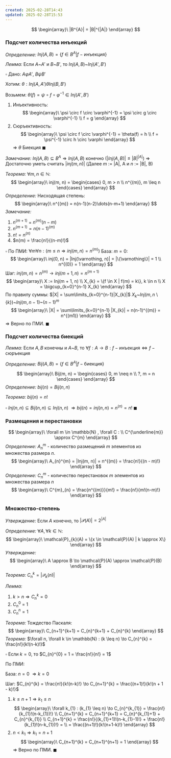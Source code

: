 ```yaml
---
created: 2025-02-28T14:43
updated: 2025-02-28T15:53
---
```

$$
\begin{array}\
|B^{A}| = |B|^{|A|}
\end{array}
$$
### Подсчет количества инъекций

*Определение:* $Inj(A,B) = \{f \in B^{A} | f - \text{инъекция}\}$

*Лемма:* Если $A$~$A'$ и $B$~$B'$, то $Inj(A,B)$~$Inj(A',B')$

$\square$ Дано: $A \varphi A'$, $B \psi B'$ 

Хотим: $\theta : Inj(A, A') \theta Inj(B, B')$

Возьмем: $\theta(f) = \psi \circ f \circ \varphi^{-1} \in Inj(A',B')$
1. Инъективность:
$$
\begin{array}\
\psi \circ f \circ \varphi^{-1} = \psi \circ g \circ \varphi^{-1} \\
f = g
\end{array}
$$
2. Сюръективность:
$$
\begin{array}\
\psi \circ f \circ \varphi^{-1} = \theta(f) = h \\
f = \psi^{-1} \circ h \circ \varphi
\end{array}
$$
$\Rightarrow$ $\theta$ Биекция $\blacksquare$

*Замечание:* $Inj(A, B) \subseteq B^{A} \Rightarrow Inj(A, B)$ конечно ($|Inj(A,B)| \leq |B|^{|A|}$)
$\Rightarrow$ Достаточно уметь считать $|inj(m, n)|$ (Далее $m$ := |A|, A и $n$ := |B|, B)

*Теорема:* $\forall m, n \in \mathbb{N}:$
$$
\begin{array}\
inj(m, n) = \begin{cases}
0, m > n \\
n^{(m)}, m \leq n
\end{cases}
\end{array}
$$
*Определение:* Нисходящая степень:
$$
\begin{array}\
n^{(m)} = n(n-1)(n-2)\dots(n-m+1)
\end{array}
$$
*Замечание:* 
1. $n^{(m+1)}$ = $n^{(m)}(n-m)$
2. $n^{(m+1)}=n(n-1)^{(m)}$
3. $n! = n^{(n)}$
4. $n(m) = \frac{n!}{(n-m)!}$

$\square$ По ПМИ: $\forall m \forall n : (m \leq n \Rightarrow inj(m, n) = n^{(m)})$
База: $m = 0$:
$$
\begin{array}\
inj(0, n) = |Inj(\varnothing, n)| = |\{\varnothing\}| = 1 \\
n^{(0)} = 1
\end{array}
$$
Шаг: $inj(m, n) = n^{(m)} \to inj(m+1, n) = n^{(m+1)}$
$$
\begin{array}\
X := Inj(m + 1, n) \\
X_{k} = \{f \in X | f(m) = k\}, k \in n \\
X = \bigcup_{k=0}^{n-1} X_{k}
\end{array}
$$
По правилу суммы: $|X| = \sum\limits_{k=0}^{n-1}|X_{k}|$
$X_{k}$~$Inj(m, n$ \ $\{k\})$~$Inj(m, n-1)$~$(n-1)^{m}$
$$
\begin{array}\
|X| = \sum\limits_{k=0}^{n-1} |X_{k}| = n(n-1)^{(m)} = n^{(m1)}
\end{array}
$$
$\Rightarrow$ Верно по ПМИ. $\blacksquare$

### Подсчет количества биекций

*Лемма:* Если $A, B$ конечны и $A$~$B$, то $\forall f : A \to B : f - \text{инъекция} \Leftrightarrow f - \text{сюръекция}$ 

*Определение:* $Bij(A,B) = \{f \in B^{A}| f - \text{биекция}\}$

$$
\begin{array}\
Bij(m, n) = \begin{cases}
0, m \neq n \\
?, m = n
\end{cases}
\end{array}
$$
*Определение:* $bij(n) = Bij(n, n)$

*Теорема:* $bij(n) = n!$

$\square$ $Inj(n, n) \subseteq Bij(n, n) \subseteq Inj(n, n)$
$\Rightarrow bij(n) = inj(n, n) = n^{(n)} = n!\;\blacksquare$

### Размещения и перестановки

$$
\begin{array}\
\forall m \in \mathbb{N} , \forall C : \\
C^{\underline{m}} \approx C^{m}
\end{array}
$$
*Определение:* $A_{n}^{m}$ - количество размещений $m$ элементов из множества размера $n$.
$$
\begin{array}\
A_{n}^{m} = |Inj(m, n)| = n^{(m)} = \frac{n!}{(n - m)!}
\end{array}
$$
*Определение:* $C_{n}^{m}$ - количество перестановок $m$ элементов из множества размера $n$
$$
\begin{array}\
C^{m}_{n} = \frac{n^{(m)}}{m!} = \frac{n!}{m!(n-m)!}
\end{array}
$$

### Множество-степень

*Утверждение:* Если $A$ конечно, то $|\mathcal{P}(A)|=2^{|A|}$

*Определение:* $\forall A, \forall k \in \mathbb{N} :$
$$
\begin{array}\
\mathcal{P}_{k}(A) = \{x \in \mathcal{P}(A) | k \approx X\}
\end{array}
$$
*Утверждение:* 
$$
\begin{array}\
A \approx B \to \mathcal{P}(A) \approx \mathcal{P}(B)
\end{array}
$$
*Теорема:* $C_{n}^{k}  = |\mathcal{P}_{k}(n)|$

*Лемма:* 
1. $k > n \Rightarrow C_{n}^{k} = 0$
2. $C_{n}^{0}$ = 1
3. $C_{n}^{n} = 1$

*Теорема:* Тождество Паскаля:
$$
\begin{array}\
C_{n+1}^{k+1} = C_{n}^{k+1} + C_{n}^{k}
\end{array}
$$
*Теорема:* $\forall n, \forall k \in \mathbb{N} : (k \leq n) \to C_{n}^{k} = \frac{n!}{k!(n-k)!}$

$\square$ Если $k = 0$, то $C_{n}^{0} = 1 = \frac{n!}{n!} = 1$

По ПМИ:

База: $n = 0$
$\Rightarrow k = 0$

Шаг: $C_{n}^{k} = \frac{n!}{k!(n-k)!} \to C_{n+1}^{k} = \frac{(n+1)!}{k!(n + 1 - k)!}$
1. $k \leq n+1 \Rightarrow k_{1} \leq n$
$$
\begin{array}\
\forall k_{1} : (k_{1} \leq n) \to C_{n}^{k_{1}} = \frac{n!}{k_{1}!(n-k_{1})!} \\
C_{n+1}^{k} = C_{n+1}^{k+1} = C_{n}^{k_{1}+1} + C_{n}^{k_{1}} \\
C_{n+1}^{k} = \frac{n!}{(k_{1}+1)!(n-k_{1}-1)!} + \frac{n!}{k_{1}!(n-k_{1})!} = \\
= \frac{(n+1)!}{k!(n+1-k)!}
\end{array}
$$
1. $n < k_{1} \Rightarrow k_{1} = n+1$
$$
\begin{array}\
C_{n+1}^{k} = C_{n+1}^{n+1} = 1
\end{array}
$$
$\Rightarrow$ Верно по ПМИ. $\blacksquare$
